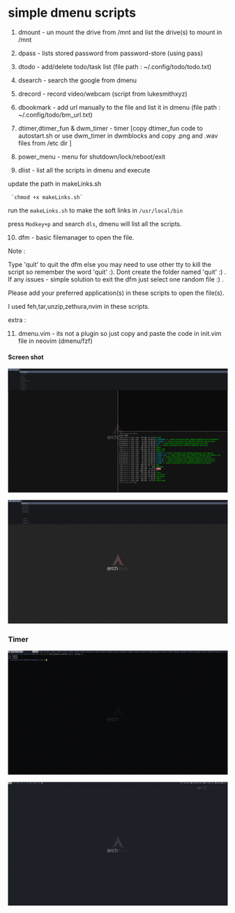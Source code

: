 simple dmenu scripts
=====================

1. dmount     - un mount the drive from /mnt and list the drive(s) to mount in /mnt
2. dpass      - lists stored password from password-store (using pass)
3. dtodo      - add/delete todo/task list (file path : ~/.config/todo/todo.txt)
4. dsearch    - search the google from dmenu
5. drecord    - record video/webcam (script from lukesmithxyz)
6. dbookmark  - add url manually to the file and list it in dmenu (file path : ~/.config/todo/bm_url.txt)

7. dtimer,dtimer_fun & dwm_timer  - timer [copy dtimer_fun code to autostart.sh or use dwm_timer in dwmblocks and copy .png and .wav files from /etc dir  ]

8. power_menu  - menu for shutdown/lock/reboot/exit

9. dlist      - list all the scripts in dmenu and execute

update the path in makeLinks.sh

     `chmod +x makeLinks.sh`

run the `makeLinks.sh` to make the soft links in `/usr/local/bin`

press `Modkey+p` and search `dls`,  dmenu will list all the scripts.


10. dfm    - basic filemanager to open the file.

Note :

Type 'quit' to quit the dfm  else you may need to use other tty to kill the script so remember the word 'quit' :).
Dont create the folder named 'quit' :)   .
If any issues - simple solution to exit the dfm just select one random file :) .

Please add your preferred application(s) in these scripts to open the file(s).

I used feh,tar,unzip,zethura,nvim in these scripts. 


extra :

11. dmenu.vim -  its not a plugin so just copy and paste the code in init.vim file in neovim (dmenu/fzf)



#### Screen shot
 
![dlist](https://github.com/viyoriya/dmenuScripts/blob/main/screenshots/2021-05-19-09-25-34.png)

![dfm](https://github.com/viyoriya/dmenuScripts/blob/main/screenshots/2021-05-19-09-29-31.png)

### Timer

![dtimer](https://github.com/viyoriya/dmenuScripts/blob/main/screenshots/2021-06-10-22-23-01.png)

![dtimer](https://github.com/viyoriya/dmenuScripts/blob/main/screenshots/2021-06-10-22-11-22.png)


